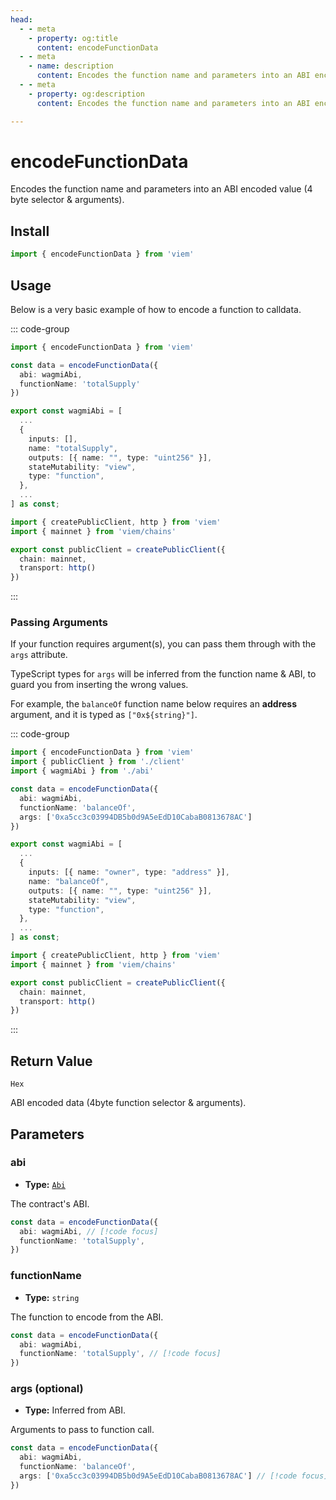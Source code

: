 ```yaml
---
head:
  - - meta
    - property: og:title
      content: encodeFunctionData
  - - meta
    - name: description
      content: Encodes the function name and parameters into an ABI encoded value (4 byte selector & arguments).
  - - meta
    - property: og:description
      content: Encodes the function name and parameters into an ABI encoded value (4 byte selector & arguments).

---
```


# encodeFunctionData

Encodes the function name and parameters into an ABI encoded value (4 byte selector & arguments).

## Install

```ts
import { encodeFunctionData } from 'viem'
```

## Usage

Below is a very basic example of how to encode a function to calldata.

::: code-group

```ts [example.ts]
import { encodeFunctionData } from 'viem'

const data = encodeFunctionData({
  abi: wagmiAbi,
  functionName: 'totalSupply'
})
```

```ts
export const wagmiAbi = [
  ...
  {
    inputs: [],
    name: "totalSupply",
    outputs: [{ name: "", type: "uint256" }],
    stateMutability: "view",
    type: "function",
  },
  ...
] as const;
```

```ts [client.ts]
import { createPublicClient, http } from 'viem'
import { mainnet } from 'viem/chains'

export const publicClient = createPublicClient({
  chain: mainnet,
  transport: http()
})
```

:::

### Passing Arguments

If your function requires argument(s), you can pass them through with the `args` attribute.

TypeScript types for `args` will be inferred from the function name & ABI, to guard you from inserting the wrong values.

For example, the `balanceOf` function name below requires an **address** argument, and it is typed as `["0x${string}"]`.

::: code-group

```ts {8} [example.ts]
import { encodeFunctionData } from 'viem'
import { publicClient } from './client'
import { wagmiAbi } from './abi'

const data = encodeFunctionData({
  abi: wagmiAbi,
  functionName: 'balanceOf',
  args: ['0xa5cc3c03994DB5b0d9A5eEdD10CabaB0813678AC']
})
```

```ts [abi.ts]
export const wagmiAbi = [
  ...
  {
    inputs: [{ name: "owner", type: "address" }],
    name: "balanceOf",
    outputs: [{ name: "", type: "uint256" }],
    stateMutability: "view",
    type: "function",
  },
  ...
] as const;
```

```ts [client.ts]
import { createPublicClient, http } from 'viem'
import { mainnet } from 'viem/chains'

export const publicClient = createPublicClient({
  chain: mainnet,
  transport: http()
})
```

:::

## Return Value

`Hex`

ABI encoded data (4byte function selector & arguments).

## Parameters

### abi

- **Type:** [`Abi`](/docs/glossary/types#abi)

The contract's ABI.

```ts
const data = encodeFunctionData({
  abi: wagmiAbi, // [!code focus]
  functionName: 'totalSupply',
})
```

### functionName

- **Type:** `string`

The function to encode from the ABI.

```ts
const data = encodeFunctionData({
  abi: wagmiAbi,
  functionName: 'totalSupply', // [!code focus]
})
```

### args (optional)

- **Type:** Inferred from ABI.

Arguments to pass to function call.

```ts
const data = encodeFunctionData({
  abi: wagmiAbi,
  functionName: 'balanceOf',
  args: ['0xa5cc3c03994DB5b0d9A5eEdD10CabaB0813678AC'] // [!code focus]
})
```